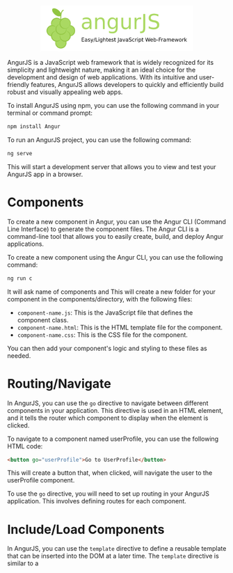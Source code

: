 <p align="center">
  <img width="350" src="https://github.com/AngurJS/docs/blob/main/angurjs-banner-trans.png?raw=true" />
</p>
AngurJS is a JavaScript web framework that is widely recognized for its simplicity and lightweight nature, making it an ideal choice for the development and design of web applications. With its intuitive and user-friendly features, AngurJS allows developers to quickly and efficiently build robust and visually appealing web apps.


To install AngurJS using npm, you can use the following command in your terminal or command prompt:

```sh
npm install Angur
```
To run an AngurJS project, you can use the following command:

```sh
ng serve
```
This will start a development server that allows you to view and test your AngurJS app in a browser.

# Components
To create a new component in Angur, you can use the Angur CLI (Command Line Interface) to generate the component files. The Angur CLI is a command-line tool that allows you to easily create, build, and deploy Angur applications.

To create a new component using the Angur CLI, you can use the following command:

```sh
ng run c
```
It will ask name of components and This will create a new folder for your component in the components/directory, with the following files:
- `component-name.js`: This is the JavaScript file that defines the component class.
- `component-name.html`: This is the HTML template file for the component.
- `component-name.css`: This is the CSS file for the component.

You can then add your component's logic and styling to these files as needed.

# Routing/Navigate
In AngurJS, you can use the `go` directive to navigate between different components in your application. This directive is used in an HTML element, and it tells the router which component to display when the element is clicked.

To navigate to a component named userProfile, you can use the following HTML code:

```html
<button go="userProfile">Go to UserProfile</button>
```
This will create a button that, when clicked, will navigate the user to the userProfile component.

To use the `go` directive, you will need to set up routing in your AngurJS application. This involves defining routes for each component.

# Include/Load Components
In AngurJS, you can use the `template` directive to define a reusable template that can be inserted into the DOM at a later time. The `template` directive is similar to a <template> element in HTML, but it is only recognized by AngurJS.

You can then insert the header template into the DOM by using the `template` directive, like this:

```html
<div template="header"></div>
````

# Varibale Passing
  
To pass any value from one component to another component, you need to use setValue() and getValue() as functions.

For example, you want to pass "name" from the "UserForm" component to the "UserDetails" component.
So in the "UserForm" component:
```js
setValue("name", "Rohit Chouhan")
 ```

And in the "UserDetails" component:
```js
getValue("name")
```
